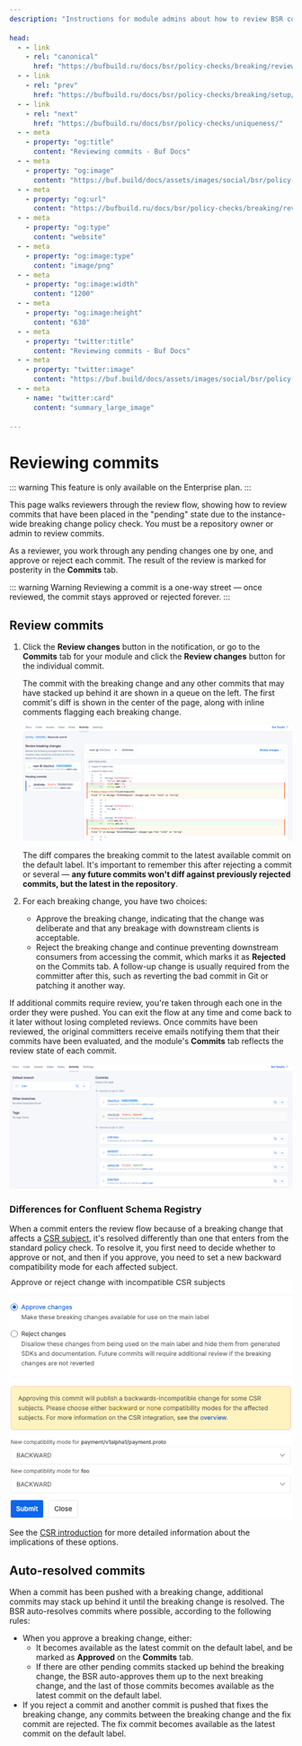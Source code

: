 ```yaml
---
description: "Instructions for module admins about how to review BSR commits that contain breaking changes"

head:
  - - link
    - rel: "canonical"
      href: "https://bufbuild.ru/docs/bsr/policy-checks/breaking/review-commits/"
  - - link
    - rel: "prev"
      href: "https://bufbuild.ru/docs/bsr/policy-checks/breaking/setup/"
  - - link
    - rel: "next"
      href: "https://bufbuild.ru/docs/bsr/policy-checks/uniqueness/"
  - - meta
    - property: "og:title"
      content: "Reviewing commits - Buf Docs"
  - - meta
    - property: "og:image"
      content: "https://buf.build/docs/assets/images/social/bsr/policy-checks/breaking/review-commits.png"
  - - meta
    - property: "og:url"
      content: "https://bufbuild.ru/docs/bsr/policy-checks/breaking/review-commits/"
  - - meta
    - property: "og:type"
      content: "website"
  - - meta
    - property: "og:image:type"
      content: "image/png"
  - - meta
    - property: "og:image:width"
      content: "1200"
  - - meta
    - property: "og:image:height"
      content: "630"
  - - meta
    - property: "twitter:title"
      content: "Reviewing commits - Buf Docs"
  - - meta
    - property: "twitter:image"
      content: "https://buf.build/docs/assets/images/social/bsr/policy-checks/breaking/review-commits.png"
  - - meta
    - name: "twitter:card"
      content: "summary_large_image"

---
```


# Reviewing commits

::: warning
This feature is only available on the Enterprise plan.
:::

This page walks reviewers through the review flow, showing how to review commits that have been placed in the "pending" state due to the instance-wide breaking change policy check. You must be a repository owner or admin to review commits.

As a reviewer, you work through any pending changes one by one, and approve or reject each commit. The result of the review is marked for posterity in the **Commits** tab.

::: warning Warning
Reviewing a commit is a one-way street — once reviewed, the commit stays approved or rejected forever.
:::

## Review commits

1.  Click the **Review changes** button in the notification, or go to the **Commits** tab for your module and click the **Review changes** button for the individual commit.

    The commit with the breaking change and any other commits that may have stacked up behind it are shown in a queue on the left. The first commit's diff is shown in the center of the page, along with inline comments flagging each breaking change.

    ![Screenshot of the review flow diff screen](../../../../images/bsr/policy-checks/breaking-review-flow-diff.png)

    The diff compares the breaking commit to the latest available commit on the default label. It's important to remember this after rejecting a commit or several — **any future commits won't diff against previously rejected commits, but the latest in the repository**.

2.  For each breaking change, you have two choices:

    - Approve the breaking change, indicating that the change was deliberate and that any breakage with downstream clients is acceptable.
    - Reject the breaking change and continue preventing downstream consumers from accessing the commit, which marks it as **Rejected** on the Commits tab. A follow-up change is usually required from the committer after this, such as reverting the bad commit in Git or patching it another way.

If additional commits require review, you're taken through each one in the order they were pushed. You can exit the flow at any time and come back to it later without losing completed reviews. Once commits have been reviewed, the original committers receive emails notifying them that their commits have been evaluated, and the module's **Commits** tab reflects the review state of each commit.

![Screenshot of the review flow diff screen](../../../../images/bsr/policy-checks/breaking-review-flow-commits.png)

### Differences for Confluent Schema Registry

When a commit enters the review flow because of a breaking change that affects a [CSR subject](../../../csr/#csr-policy-check), it's resolved differently than one that enters from the standard policy check. To resolve it, you first need to decide whether to approve or not, and then if you approve, you need to set a new backward compatibility mode for each affected subject.

![Screenshot of CSR resolution options in review flow](../../../../images/bsr/policy-checks/review-flow-csr-options.png)

See the [CSR introduction](../../../csr/#compatibility) for more detailed information about the implications of these options.

## Auto-resolved commits

When a commit has been pushed with a breaking change, additional commits may stack up behind it until the breaking change is resolved. The BSR auto-resolves commits where possible, according to the following rules:

- When you approve a breaking change, either:
  - It becomes available as the latest commit on the default label, and be marked as **Approved** on the **Commits** tab.
  - If there are other pending commits stacked up behind the breaking change, the BSR auto-approves them up to the next breaking change, and the last of those commits becomes available as the latest commit on the default label.
- If you reject a commit and another commit is pushed that fixes the breaking change, any commits between the breaking change and the fix commit are rejected. The fix commit becomes available as the latest commit on the default label.
